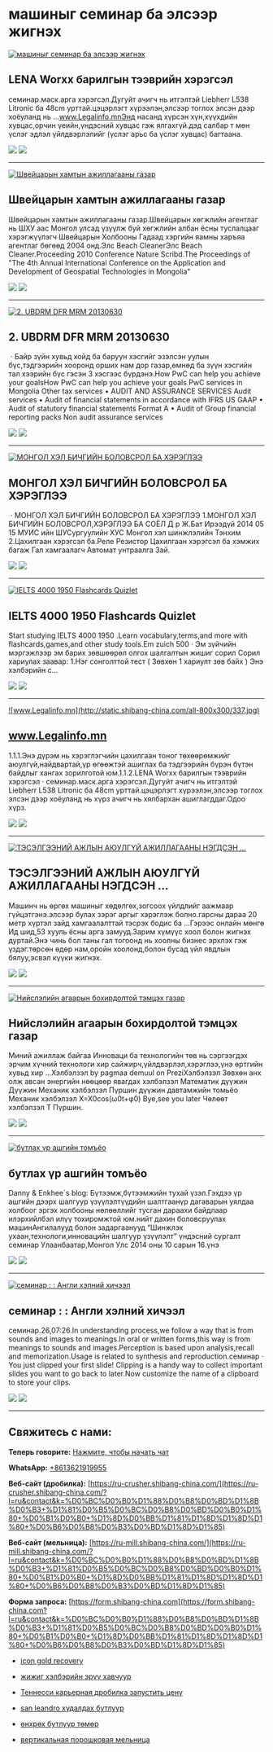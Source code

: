 # машиныг семинар ба элсээр жигнэх

<a href="https://swt.shibang-china.com/?l=ru&img&k=%D0%BC%D0%B0%D1%88%D0%B8%D0%BD%D1%8B%D0%B3+%D1%81%D0%B5%D0%BC%D0%B8%D0%BD%D0%B0%D1%80+%D0%B1%D0%B0+%D1%8D%D0%BB%D1%81%D1%8D%D1%8D%D1%80+%D0%B6%D0%B8%D0%B3%D0%BD%D1%8D%D1%85" target="_blank">![машиныг семинар ба элсээр жигнэх](http://static.shibang-china.com/all-800x300/1222.jpg)</a>

## LENA Worxx барилгын тээврийн хэрэгсэл
семинар.маск.арга хэрэгсэл.Дугуйт ачигч нь итгэлтэй Liebherr L538 Litronic ба 48cm урттай.цэцэрлэгт хүрээлэн,элсээр тоглох элсэн дээр хоёуланд нь …www.Legalinfo.mnЭнд насанд хүрсэн хүн,хүүхдийн хувцас,орчин үеийн,үндэсний хувцас гэж ялгахгүй.дэд салбар т мөн үслэг эдлэл үйлдвэрлэлийг (үслэг арьс ба үслэг хувцас) багтаана.


<a href="https://whatsapp.shibangsoft.com/WhatsApp.php" target="_blank" title="WhatsApp">![](http://static.shibang-china.com/icon/whatsapp.png)</a> <a href="https://swt.shibang-china.com/?l=ru&icon&k=%D0%BC%D0%B0%D1%88%D0%B8%D0%BD%D1%8B%D0%B3+%D1%81%D0%B5%D0%BC%D0%B8%D0%BD%D0%B0%D1%80+%D0%B1%D0%B0+%D1%8D%D0%BB%D1%81%D1%8D%D1%8D%D1%80+%D0%B6%D0%B8%D0%B3%D0%BD%D1%8D%D1%85" target="_blank">![](http://static.shibang-china.com/icon/chat-ru.png)</a>

---

<a href="https://swt.shibang-china.com/?l=ru&img&k=%D0%BC%D0%B0%D1%88%D0%B8%D0%BD%D1%8B%D0%B3+%D1%81%D0%B5%D0%BC%D0%B8%D0%BD%D0%B0%D1%80+%D0%B1%D0%B0+%D1%8D%D0%BB%D1%81%D1%8D%D1%8D%D1%80+%D0%B6%D0%B8%D0%B3%D0%BD%D1%8D%D1%85" target="_blank">![Швейцарын хамтын ажиллагааны газар](http://static.shibang-china.com/all-800x300/948.jpg)</a>

## Швейцарын хамтын ажиллагааны газар
Швейцарын хамтын ажиллагааны газар.Швейцарын хөгжлийн агентлаг нь ШХУ аас Монгол улсад үзүүлж буй хөгжлийн албан ёсны туслалцааг хэрэгжүүлэгч Швейцарын Холбооны Гадаад хэргийн яамны харъяа агентлаг бөгөөд 2004 онд.Элс Beach CleanerЭлс Beach Cleaner.Proceeding 2010 Conference Nature Scribd.The Proceedings of &quot;The 4th Annual International Conference on the Application and Development of Geospatial Technologies in Mongolia&quot;


<a href="https://whatsapp.shibangsoft.com/WhatsApp.php" target="_blank" title="WhatsApp">![](http://static.shibang-china.com/icon/whatsapp.png)</a> <a href="https://swt.shibang-china.com/?l=ru&icon&k=%D0%BC%D0%B0%D1%88%D0%B8%D0%BD%D1%8B%D0%B3+%D1%81%D0%B5%D0%BC%D0%B8%D0%BD%D0%B0%D1%80+%D0%B1%D0%B0+%D1%8D%D0%BB%D1%81%D1%8D%D1%8D%D1%80+%D0%B6%D0%B8%D0%B3%D0%BD%D1%8D%D1%85" target="_blank">![](http://static.shibang-china.com/icon/chat-ru.png)</a>

---

<a href="https://swt.shibang-china.com/?l=ru&img&k=%D0%BC%D0%B0%D1%88%D0%B8%D0%BD%D1%8B%D0%B3+%D1%81%D0%B5%D0%BC%D0%B8%D0%BD%D0%B0%D1%80+%D0%B1%D0%B0+%D1%8D%D0%BB%D1%81%D1%8D%D1%8D%D1%80+%D0%B6%D0%B8%D0%B3%D0%BD%D1%8D%D1%85" target="_blank">![2. UBDRM DFR MRM 20130630](http://static.shibang-china.com/all-800x300/1.jpg)</a>

## 2. UBDRM DFR MRM 20130630
&nbsp;&#0183;&#32;Байр зүйн хувьд хойд ба баруун хэсгийг эзэлсэн уулын бүс,тэдгээрийн хооронд орших нам дор газар,өмнөд ба зүүн хэсгийн тал хээрийн бүс гэсэн 3 хэсгээс бүрдэнэ.How PwC can help you achieve your goalsHow PwC can help you achieve your goals PwC services in Mongolia Other tax services • AUDIT AND ASSURANCE SERVICES Audit services • Audit of financial statements in accordance with IFRS US GAAP • Audit of statutory financial statements Format A • Audit of Group financial reporting packs Non audit assurance services


<a href="https://whatsapp.shibangsoft.com/WhatsApp.php" target="_blank" title="WhatsApp">![](http://static.shibang-china.com/icon/whatsapp.png)</a> <a href="https://swt.shibang-china.com/?l=ru&icon&k=%D0%BC%D0%B0%D1%88%D0%B8%D0%BD%D1%8B%D0%B3+%D1%81%D0%B5%D0%BC%D0%B8%D0%BD%D0%B0%D1%80+%D0%B1%D0%B0+%D1%8D%D0%BB%D1%81%D1%8D%D1%8D%D1%80+%D0%B6%D0%B8%D0%B3%D0%BD%D1%8D%D1%85" target="_blank">![](http://static.shibang-china.com/icon/chat-ru.png)</a>

---

<a href="https://swt.shibang-china.com/?l=ru&img&k=%D0%BC%D0%B0%D1%88%D0%B8%D0%BD%D1%8B%D0%B3+%D1%81%D0%B5%D0%BC%D0%B8%D0%BD%D0%B0%D1%80+%D0%B1%D0%B0+%D1%8D%D0%BB%D1%81%D1%8D%D1%8D%D1%80+%D0%B6%D0%B8%D0%B3%D0%BD%D1%8D%D1%85" target="_blank">![МОНГОЛ ХЭЛ БИЧГИЙН БОЛОВСРОЛ БА ХЭРЭГЛЭЭ](http://static.shibang-china.com/all-800x300/770.jpg)</a>

## МОНГОЛ ХЭЛ БИЧГИЙН БОЛОВСРОЛ БА ХЭРЭГЛЭЭ
&nbsp;&#0183;&#32;МОНГОЛ ХЭЛ БИЧГИЙН БОЛОВСРОЛ БА ХЭРЭГЛЭЭ 1.МОНГОЛ ХЭЛ БИЧГИЙН БОЛОВСРОЛ,ХЭРЭГЛЭЭ БА СОЁЛ Д р Ж.Бат Ирээдүй 2014 05 15 МУИС ийн ШУСургуулийн ХУС Монгол хэл шинжлэлийн Тэнхим 2.Цахилгаан хэрэгсэл ба.Реле Резистор Цахилгаан хэрэгсэл ба хэмжих багаж Гал хамгаалагч Автомат унтраалга Зай.


<a href="https://whatsapp.shibangsoft.com/WhatsApp.php" target="_blank" title="WhatsApp">![](http://static.shibang-china.com/icon/whatsapp.png)</a> <a href="https://swt.shibang-china.com/?l=ru&icon&k=%D0%BC%D0%B0%D1%88%D0%B8%D0%BD%D1%8B%D0%B3+%D1%81%D0%B5%D0%BC%D0%B8%D0%BD%D0%B0%D1%80+%D0%B1%D0%B0+%D1%8D%D0%BB%D1%81%D1%8D%D1%8D%D1%80+%D0%B6%D0%B8%D0%B3%D0%BD%D1%8D%D1%85" target="_blank">![](http://static.shibang-china.com/icon/chat-ru.png)</a>

---

<a href="https://swt.shibang-china.com/?l=ru&img&k=%D0%BC%D0%B0%D1%88%D0%B8%D0%BD%D1%8B%D0%B3+%D1%81%D0%B5%D0%BC%D0%B8%D0%BD%D0%B0%D1%80+%D0%B1%D0%B0+%D1%8D%D0%BB%D1%81%D1%8D%D1%8D%D1%80+%D0%B6%D0%B8%D0%B3%D0%BD%D1%8D%D1%85" target="_blank">![IELTS 4000 1950 Flashcards Quizlet](http://static.shibang-china.com/all-800x300/790.jpg)</a>

## IELTS 4000 1950 Flashcards Quizlet
Start studying IELTS 4000 1950 .Learn vocabulary,terms,and more with flashcards,games,and other study tools.Em zuich 500&nbsp;&#0183;&#32;Эм зүйчийн мэргэжлээр эм барих зөвшөөрөл олгох шалгалтын жишиг сорил Сорил хариулах заавар: 1.Нэг сонголттой тест ( Зөвхөн 1 хариулт зөв байх ) Энэ хэлбэрийн с…


<a href="https://whatsapp.shibangsoft.com/WhatsApp.php" target="_blank" title="WhatsApp">![](http://static.shibang-china.com/icon/whatsapp.png)</a> <a href="https://swt.shibang-china.com/?l=ru&icon&k=%D0%BC%D0%B0%D1%88%D0%B8%D0%BD%D1%8B%D0%B3+%D1%81%D0%B5%D0%BC%D0%B8%D0%BD%D0%B0%D1%80+%D0%B1%D0%B0+%D1%8D%D0%BB%D1%81%D1%8D%D1%8D%D1%80+%D0%B6%D0%B8%D0%B3%D0%BD%D1%8D%D1%85" target="_blank">![](http://static.shibang-china.com/icon/chat-ru.png)</a>

---

<a href="https://swt.shibang-china.com/?l=ru&img&k=%D0%BC%D0%B0%D1%88%D0%B8%D0%BD%D1%8B%D0%B3+%D1%81%D0%B5%D0%BC%D0%B8%D0%BD%D0%B0%D1%80+%D0%B1%D0%B0+%D1%8D%D0%BB%D1%81%D1%8D%D1%8D%D1%80+%D0%B6%D0%B8%D0%B3%D0%BD%D1%8D%D1%85" target="_blank">![www.Legalinfo.mn](http://static.shibang-china.com/all-800x300/337.jpg)</a>

## www.Legalinfo.mn
1.1.1.Энэ дүрэм нь хэрэглэгчийн цахилгаан тоног төхөөрөмжийг аюулгүй,найдвартай,үр өгөөжтэй ашиглах ба тэдгээрийн бүрэн бүтэн байдлыг хангах зорилготой юм.1.1.2.LENA Worxx барилгын тээврийн хэрэгсэл&nbsp;&#0183;&#32;семинар.маск.арга хэрэгсэл.Дугуйт ачигч нь итгэлтэй Liebherr L538 Litronic ба 48cm урттай.цэцэрлэгт хүрээлэн,элсээр тоглох элсэн дээр хоёуланд нь хүрз ачигч нь хялбархан ашиглагддаг.Одоо хүрз.


<a href="https://whatsapp.shibangsoft.com/WhatsApp.php" target="_blank" title="WhatsApp">![](http://static.shibang-china.com/icon/whatsapp.png)</a> <a href="https://swt.shibang-china.com/?l=ru&icon&k=%D0%BC%D0%B0%D1%88%D0%B8%D0%BD%D1%8B%D0%B3+%D1%81%D0%B5%D0%BC%D0%B8%D0%BD%D0%B0%D1%80+%D0%B1%D0%B0+%D1%8D%D0%BB%D1%81%D1%8D%D1%8D%D1%80+%D0%B6%D0%B8%D0%B3%D0%BD%D1%8D%D1%85" target="_blank">![](http://static.shibang-china.com/icon/chat-ru.png)</a>

---

<a href="https://swt.shibang-china.com/?l=ru&img&k=%D0%BC%D0%B0%D1%88%D0%B8%D0%BD%D1%8B%D0%B3+%D1%81%D0%B5%D0%BC%D0%B8%D0%BD%D0%B0%D1%80+%D0%B1%D0%B0+%D1%8D%D0%BB%D1%81%D1%8D%D1%8D%D1%80+%D0%B6%D0%B8%D0%B3%D0%BD%D1%8D%D1%85" target="_blank">![ТЭСЭЛГЭЭНИЙ АЖЛЫН АЮУЛГҮЙ АЖИЛЛАГААНЫ НЭГДСЭН …](http://static.shibang-china.com/all-800x300/1012.jpg)</a>

## ТЭСЭЛГЭЭНИЙ АЖЛЫН АЮУЛГҮЙ АЖИЛЛАГААНЫ НЭГДСЭН …
Машинч нь өргөх машиныг хөдөлгөх,зогсоох үйлдлийг аажмаар гүйцэтгэнэ.элсээр булах зэрэг аргыг хэрэглэж болно.гарсны дараа 20 метр хүртэл зайд хамгаалалттай тэсрэх бодис ба …Гэрээс онлайн мөнгө Ид шид,53 хууль ёсны арга замууд.Зарим хүмүүс хоол болон жигнэх дуртай.Энэ чинь бол таны гал тогоонд нь хоолны бизнес эрхлэх гэж үздэг.төрсөн өдөр нам,оройн хоолонд,болон бусад үйл явдлын бялуу,эсвэл күүки жигнэх.


<a href="https://whatsapp.shibangsoft.com/WhatsApp.php" target="_blank" title="WhatsApp">![](http://static.shibang-china.com/icon/whatsapp.png)</a> <a href="https://swt.shibang-china.com/?l=ru&icon&k=%D0%BC%D0%B0%D1%88%D0%B8%D0%BD%D1%8B%D0%B3+%D1%81%D0%B5%D0%BC%D0%B8%D0%BD%D0%B0%D1%80+%D0%B1%D0%B0+%D1%8D%D0%BB%D1%81%D1%8D%D1%8D%D1%80+%D0%B6%D0%B8%D0%B3%D0%BD%D1%8D%D1%85" target="_blank">![](http://static.shibang-china.com/icon/chat-ru.png)</a>

---

<a href="https://swt.shibang-china.com/?l=ru&img&k=%D0%BC%D0%B0%D1%88%D0%B8%D0%BD%D1%8B%D0%B3+%D1%81%D0%B5%D0%BC%D0%B8%D0%BD%D0%B0%D1%80+%D0%B1%D0%B0+%D1%8D%D0%BB%D1%81%D1%8D%D1%8D%D1%80+%D0%B6%D0%B8%D0%B3%D0%BD%D1%8D%D1%85" target="_blank">![Нийслэлийн агаарын бохирдолтой тэмцэх газар](http://static.shibang-china.com/all-800x300/945.jpg)</a>

## Нийслэлийн агаарын бохирдолтой тэмцэх газар
Миний ажиллаж байгаа Инноваци ба технологийн төв нь сэргээгдэх эрчим хүчний технологи хир сайжирч,үйлдвэрлэл,хэрэглээ,үнэ өртгийн хувьд хир …Хэлбэлзэл by pagmaa demuul on PreziХэлбэлзэл Зөвхөн анх олж авсан энергийн нөөцөөр явагдах хэлбэлзэл Математик дүүжин Дүүжин Механик хэлбэлзэл Пүршин дүүжин давтамжийн томьёо Механик хэлбэлзэл X=X0cos(ω0t+φ0) Bye,see you later Чөлөөт хэлбэлзэл Т Пүршин.


<a href="https://whatsapp.shibangsoft.com/WhatsApp.php" target="_blank" title="WhatsApp">![](http://static.shibang-china.com/icon/whatsapp.png)</a> <a href="https://swt.shibang-china.com/?l=ru&icon&k=%D0%BC%D0%B0%D1%88%D0%B8%D0%BD%D1%8B%D0%B3+%D1%81%D0%B5%D0%BC%D0%B8%D0%BD%D0%B0%D1%80+%D0%B1%D0%B0+%D1%8D%D0%BB%D1%81%D1%8D%D1%8D%D1%80+%D0%B6%D0%B8%D0%B3%D0%BD%D1%8D%D1%85" target="_blank">![](http://static.shibang-china.com/icon/chat-ru.png)</a>

---

<a href="https://swt.shibang-china.com/?l=ru&img&k=%D0%BC%D0%B0%D1%88%D0%B8%D0%BD%D1%8B%D0%B3+%D1%81%D0%B5%D0%BC%D0%B8%D0%BD%D0%B0%D1%80+%D0%B1%D0%B0+%D1%8D%D0%BB%D1%81%D1%8D%D1%8D%D1%80+%D0%B6%D0%B8%D0%B3%D0%BD%D1%8D%D1%85" target="_blank">![бутлах үр ашгийн томъёо](http://static.shibang-china.com/all-800x300/1147.jpg)</a>

## бутлах үр ашгийн томъёо
Danny &amp; Enkhee`s blog: Бүтээмж,бүтээмжийн тухай үзэл.Гэхдээ үр ашгийн дээрх шалгуур үзүүлэлтүүдийн шалтгаанүр дагаварын уялдаа холбоог эргэх холбооны нөлөөллийг тусган дараахи байдлаар илэрхийлбэл илүү тохиромжтой юм.нийт дахин боловсруулах машинАнгилалууд болон задаргаанууд “Шинжлэх ухаан,технологи,инновацийн шалгуур үзүүлэлт” үндэсний сургалт семинар Улаанбаатар,Монгол Улс 2014 оны 10 сарын 16.үнэ


<a href="https://whatsapp.shibangsoft.com/WhatsApp.php" target="_blank" title="WhatsApp">![](http://static.shibang-china.com/icon/whatsapp.png)</a> <a href="https://swt.shibang-china.com/?l=ru&icon&k=%D0%BC%D0%B0%D1%88%D0%B8%D0%BD%D1%8B%D0%B3+%D1%81%D0%B5%D0%BC%D0%B8%D0%BD%D0%B0%D1%80+%D0%B1%D0%B0+%D1%8D%D0%BB%D1%81%D1%8D%D1%8D%D1%80+%D0%B6%D0%B8%D0%B3%D0%BD%D1%8D%D1%85" target="_blank">![](http://static.shibang-china.com/icon/chat-ru.png)</a>

---

<a href="https://swt.shibang-china.com/?l=ru&img&k=%D0%BC%D0%B0%D1%88%D0%B8%D0%BD%D1%8B%D0%B3+%D1%81%D0%B5%D0%BC%D0%B8%D0%BD%D0%B0%D1%80+%D0%B1%D0%B0+%D1%8D%D0%BB%D1%81%D1%8D%D1%8D%D1%80+%D0%B6%D0%B8%D0%B3%D0%BD%D1%8D%D1%85" target="_blank">![семинар : : Англи хэлний хичээл](http://static.shibang-china.com/all-800x300/1363.jpg)</a>

## семинар : : Англи хэлний хичээл
семинар.26,07:26.In understanding process,we follow a way that is from sounds and images to meanings.In oral or written forms,this way is from meanings to sounds and images.Perception is based upon analysis,recall and memorization.Usage is related to synthesis and reproduction.семинар&nbsp;&#0183;&#32;You just clipped your first slide! Clipping is a handy way to collect important slides you want to go back to later.Now customize the name of a clipboard to store your clips.


<a href="https://whatsapp.shibangsoft.com/WhatsApp.php" target="_blank" title="WhatsApp">![](http://static.shibang-china.com/icon/whatsapp.png)</a> <a href="https://swt.shibang-china.com/?l=ru&icon&k=%D0%BC%D0%B0%D1%88%D0%B8%D0%BD%D1%8B%D0%B3+%D1%81%D0%B5%D0%BC%D0%B8%D0%BD%D0%B0%D1%80+%D0%B1%D0%B0+%D1%8D%D0%BB%D1%81%D1%8D%D1%8D%D1%80+%D0%B6%D0%B8%D0%B3%D0%BD%D1%8D%D1%85" target="_blank">![](http://static.shibang-china.com/icon/chat-ru.png)</a>

---
## Свяжитесь с нами:

**Теперь говорите:** [Нажмите, чтобы начать чат](https://swt.shibang-china.com?l=ru&contact&k=%D0%BC%D0%B0%D1%88%D0%B8%D0%BD%D1%8B%D0%B3+%D1%81%D0%B5%D0%BC%D0%B8%D0%BD%D0%B0%D1%80+%D0%B1%D0%B0+%D1%8D%D0%BB%D1%81%D1%8D%D1%8D%D1%80+%D0%B6%D0%B8%D0%B3%D0%BD%D1%8D%D1%85)

**WhatsApp:**  [+8613621919955](https://whatsapp.shibangsoft.com/WhatsApp.php)

**Веб-сайт (дробилка):** [https://ru-crusher.shibang-china.com/](https://ru-crusher.shibang-china.com/?l=ru&contact&k=%D0%BC%D0%B0%D1%88%D0%B8%D0%BD%D1%8B%D0%B3+%D1%81%D0%B5%D0%BC%D0%B8%D0%BD%D0%B0%D1%80+%D0%B1%D0%B0+%D1%8D%D0%BB%D1%81%D1%8D%D1%8D%D1%80+%D0%B6%D0%B8%D0%B3%D0%BD%D1%8D%D1%85)

**Веб-сайт (мельница):** [https://ru-mill.shibang-china.com/](https://ru-mill.shibang-china.com/?l=ru&contact&k=%D0%BC%D0%B0%D1%88%D0%B8%D0%BD%D1%8B%D0%B3+%D1%81%D0%B5%D0%BC%D0%B8%D0%BD%D0%B0%D1%80+%D0%B1%D0%B0+%D1%8D%D0%BB%D1%81%D1%8D%D1%8D%D1%80+%D0%B6%D0%B8%D0%B3%D0%BD%D1%8D%D1%85)

**Форма запроса:** [https://form.shibang-china.com](https://form.shibang-china.com?l=ru&contact&k=%D0%BC%D0%B0%D1%88%D0%B8%D0%BD%D1%8B%D0%B3+%D1%81%D0%B5%D0%BC%D0%B8%D0%BD%D0%B0%D1%80+%D0%B1%D0%B0+%D1%8D%D0%BB%D1%81%D1%8D%D1%8D%D1%80+%D0%B6%D0%B8%D0%B3%D0%BD%D1%8D%D1%85)

* [icon gold recovery](../129/icon%20gold%20recovery.md)

* [жижиг хэлбэрийн эрүү хавчуур](../130/%D0%B6%D0%B8%D0%B6%D0%B8%D0%B3%20%D1%85%D1%8D%D0%BB%D0%B1%D1%8D%D1%80%D0%B8%D0%B9%D0%BD%20%D1%8D%D1%80%D2%AF%D2%AF%20%D1%85%D0%B0%D0%B2%D1%87%D1%83%D1%83%D1%80.md)

* [Теннесси карьерная дробилка запустить цену](../130/%D0%A2%D0%B5%D0%BD%D0%BD%D0%B5%D1%81%D1%81%D0%B8%20%D0%BA%D0%B0%D1%80%D1%8C%D0%B5%D1%80%D0%BD%D0%B0%D1%8F%20%D0%B4%D1%80%D0%BE%D0%B1%D0%B8%D0%BB%D0%BA%D0%B0%20%D0%B7%D0%B0%D0%BF%D1%83%D1%81%D1%82%D0%B8%D1%82%D1%8C%20%D1%86%D0%B5%D0%BD%D1%83.md)

* [san leandro худалдах бутлуур](../130/san%20leandro%20%D1%85%D1%83%D0%B4%D0%B0%D0%BB%D0%B4%D0%B0%D1%85%20%D0%B1%D1%83%D1%82%D0%BB%D1%83%D1%83%D1%80.md)

* [өнхрөх бутлуур төмөр](../129/%D3%A9%D0%BD%D1%85%D1%80%D3%A9%D1%85%20%D0%B1%D1%83%D1%82%D0%BB%D1%83%D1%83%D1%80%20%D1%82%D3%A9%D0%BC%D3%A9%D1%80.md)

* [вертикальная порошковая мельница](../126/%D0%B2%D0%B5%D1%80%D1%82%D0%B8%D0%BA%D0%B0%D0%BB%D1%8C%D0%BD%D0%B0%D1%8F%20%D0%BF%D0%BE%D1%80%D0%BE%D1%88%D0%BA%D0%BE%D0%B2%D0%B0%D1%8F%20%D0%BC%D0%B5%D0%BB%D1%8C%D0%BD%D0%B8%D1%86%D0%B0.md)